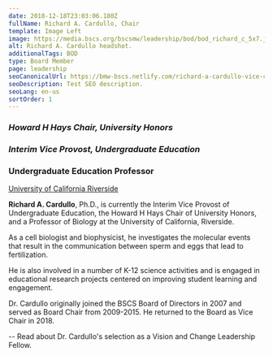 ```yaml
---
date: 2018-12-18T23:03:06.180Z
fullName: Richard A. Cardullo, Chair
template: Image Left
image: https://media.bscs.org/bscsmw/leadership/bod/bod_richard_c_5x7.jpg
alt: Richard A. Cardullo headshot.
additionalTags: BOD
type: Board Member
page: leadership
seoCanonicalUrl: https://bmw-bscs.netlify.com/richard-a-cardullo-vice-chair
seoDescription: Test SEO description.
seoLang: en-us
sortOrder: 1
---
```


### *Howard H Hays Chair, University Honors*

###  *Interim Vice Provost, Undergraduate Education*

### Undergraduate Education Professor
<a href="https://www.ucr.edu/" target="_blank" rel="noopener noreferrer">University of California Riverside</a>


**Richard A. Cardullo**, Ph.D., is currently the Interim Vice Provost of Undergraduate Education, the Howard H Hays Chair of University Honors, and a Professor of Biology at the University of California, Riverside.

As a cell biologist and biophysicist, he investigates the molecular events that result in the communication between sperm and eggs that lead to fertilization.

He is also involved in a number of K-12 science activities and is engaged in educational research projects centered on improving student learning and engagement.

Dr. Cardullo originally joined the BSCS Board of Directors in 2007 and served as Board Chair from 2009-2015. He returned to the Board as Vice Chair in 2018.

-- Read about Dr. Cardullo's selection as a Vision and Change Leadership Fellow.
